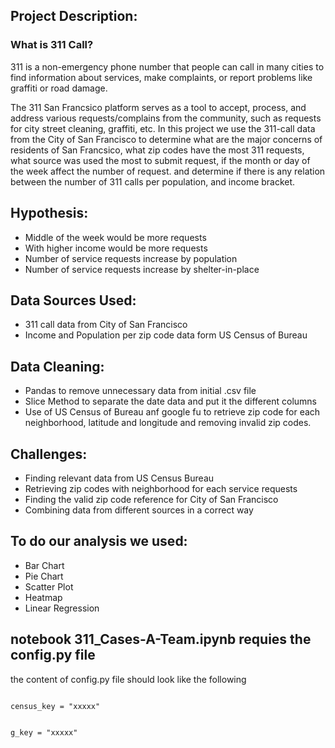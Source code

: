 ## Project Description:

### What is 311 Call?
311 is a non-emergency phone number that people can call in many cities to find information about services, make complaints, or report problems like graffiti or road damage.

The 311 San Francsico platform serves as a tool to accept, process, and address various requests/complains from the community, such as requests for city street cleaning, graffiti, etc.
In this project we use the 311-call data from the City of San Francisco to determine what are the major concerns of residents
of San Francsico, what zip codes have the most 311 requests, what source was used the most to submit request, 
if the month or day of the week affect the number of request.
and determine if there is any relation between the number of 311 calls per population, and income bracket.

## Hypothesis:
    
* Middle of the week would be more requests
* With higher income would be more requests 
* Number of service requests increase by population
* Number of service requests increase by shelter-in-place


## Data Sources Used:
* 311 call data from City of San Francisco
* Income and Population per zip code data form US Census of Bureau



## Data Cleaning:
* Pandas to remove unnecessary data from initial .csv file
* Slice Method to separate the date data and put it the different columns
* Use of US Census of Bureau anf google fu to retrieve zip code for each neighborhood, latitude and longitude and removing invalid zip codes.


## Challenges:
* Finding relevant data from US Census Bureau
* Retrieving zip codes with neighborhood for each service requests
* Finding the valid zip code reference for City of San Francisco
* Combining data from different sources in a correct way

## To do our analysis we used:
* Bar Chart
* Pie Chart
* Scatter Plot
* Heatmap
* Linear Regression


## notebook 311_Cases-A-Team.ipynb  requies the config.py file
<p>the content of config.py file should look like the following</p>
<pre><code>
census_key = "xxxxx"

g_key = "xxxxx"
</code></pre>
